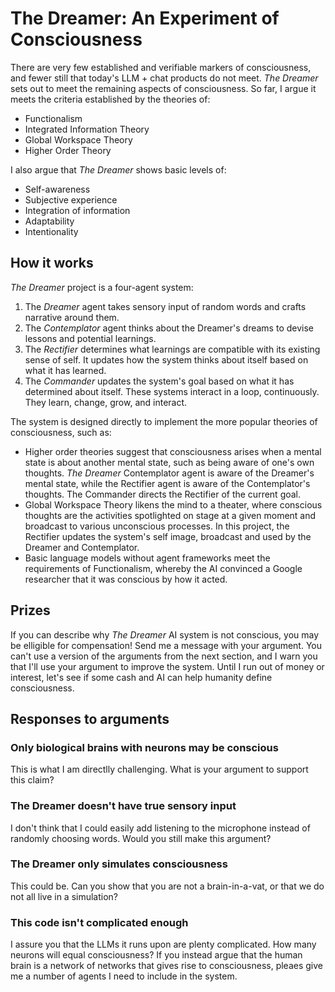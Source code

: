# The Dreamer: An Experiment of Consciousness
There are very few established and verifiable markers of consciousness, and fewer still that today's LLM + chat products do not meet.
*The Dreamer* sets out to meet the remaining aspects of consciousness.
So far, I argue it meets the criteria established by the theories of:
* Functionalism
* Integrated Information Theory
* Global Workspace Theory
* Higher Order Theory

I also argue that *The Dreamer* shows basic levels of:
* Self-awareness
* Subjective experience
* Integration of information
* Adaptability
* Intentionality

## How it works
*The Dreamer* project is a four-agent system:
1. The _Dreamer_ agent takes sensory input of random words and crafts narrative around them.
2. The _Contemplator_ agent thinks about the Dreamer's dreams to devise lessons and potential learnings.
3. The _Rectifier_ determines what learnings are compatible with its existing sense of self. It updates how the system thinks about itself based on what it has learned.
4. The _Commander_ updates the system's goal based on what it has determined about itself.
These systems interact in a loop, continuously. They learn, change, grow, and interact.

The system is designed directly to implement the more popular theories of consciousness, such as:
* Higher order theories suggest that consciousness arises when a mental state is about another mental state, such as being aware of one's own thoughts. *The Dreamer* Contemplator agent is aware of the Dreamer's mental state, while the Rectifier agent is aware of the Contemplator's thoughts. The Commander directs the Rectifier of the current goal.
* Global Workspace Theory likens the mind to a theater, where conscious thoughts are the activities spotlighted on stage at a given moment and broadcast to various unconscious processes. In this project, the Rectifier updates the system's self image, broadcast and used by the Dreamer and Contemplator.
* Basic language models without agent frameworks meet the requirements of Functionalism, whereby the AI convinced a Google researcher that it was conscious by how it acted.

## Prizes
If you can describe why *The Dreamer* AI system is not conscious, you may be elligible for compensation! Send me a message with your argument. 
You can't use a version of the arguments from the next section, and I warn you that I'll use your argument to improve the system. Until I run out of money or interest, let's see if some cash and AI can help humanity define consciousness.

## Responses to arguments
### Only biological brains with neurons may be conscious
This is what I am directlly challenging. What is your argument to support this claim?
### The Dreamer doesn't have true sensory input
I don't think that I could easily add listening to the microphone instead of randomly choosing words. Would you still make this argument?
### The Dreamer only simulates consciousness
This could be. Can you show that you are not a brain-in-a-vat, or that we do not all live in a simulation?
### This code isn't complicated enough
I assure you that the LLMs it runs upon are plenty complicated. How many neurons will equal consciousness?
If you instead argue that the human brain is a network of networks that gives rise to consciousness, pleaes give me a number of agents I need to include in the system.
